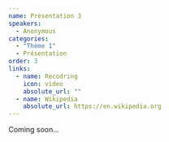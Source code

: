 ```yaml
---
name: Présentation 3
speakers:
  - Anonymous
categories:
  - "Thème 1"
  - Présentation
order: 3
links:
  - name: Recodring
    icon: video
    absolute_url: ""
  - name: Wikipedia
    absolute_url: https://en.wikipedia.org
---
```


Coming soon...